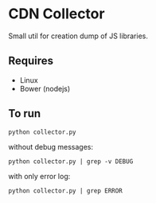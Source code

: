 # CDN Collector
Small util for creation dump of JS libraries.

## Requires
* Linux
* Bower (nodejs)

## To run

    python collector.py
  
without debug messages:  

    python collector.py | grep -v DEBUG
    
with only error log:

    python collector.py | grep ERROR
